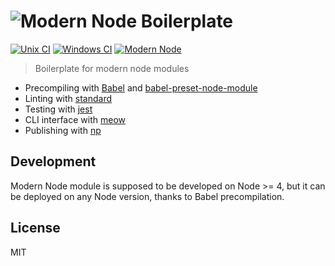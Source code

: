 # ![Modern Node Boilerplate](http://i.imgur.com/PqQAqwO.png)

[![Unix CI](https://img.shields.io/travis/sheerun/modern-node/master.svg)](https://travis-ci.org/sheerun/modern-node)
[![Windows CI](https://img.shields.io/appveyor/ci/sheerun/modern-node/master.svg)](https://ci.appveyor.com/project/sheerun/modern-node)
[![Modern Node](https://img.shields.io/badge/modern-node-9BB48F.svg)](https://github.com/sheerun/modern-node)

> Boilerplate for modern node modules

- Precompiling with [Babel](https://babeljs.io/) and [babel-preset-node-module](https://www.npmjs.com/package/babel-preset-node-module)
- Linting with [standard](https://github.com/feross/standard)
- Testing with [jest](https://facebook.github.io/jest/)
- CLI interface with [meow](https://github.com/sindresorhus/meow)
- Publishing with [np](https://github.com/sindresorhus/np)

## Development

Modern Node module is supposed to be developed on Node >= 4, but it can be deployed on any Node version, thanks to Babel precompilation.

## License

MIT
